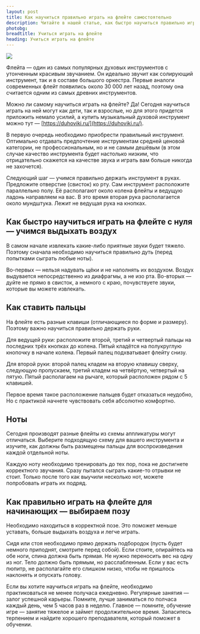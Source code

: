 ```yaml
---
layout: post
title: Как научиться правильно играть на флейте самостоятельно
description: Читайте в нашей статье, как быстро научиться правильно играть на флейте с нуля и можно ли сделать это самостоятельно.
photobg: 
breadtitle: Учиться играть на флейте
heading: Учиться играть на флейте
---
```


![](https://pochitai.club/images/kak-nauchitsya-igrat-na-flejte.png)

Флейта — один из самых популярных духовых инструментов с утонченным красивым звучанием. Он идеально звучит как солирующий инструмент, так и в составе большого оркестра. Первые аналоги современных флейт появились около 30 000 лет назад, поэтому она считается одним из самых древних инструментов.

Можно ли самому научиться играть на флейте? Да! Сегодня научиться играть на ней могут как дети, так и взрослые, но для этого придется приложить немало усилий, а купить музыкальный духовой инструмент можно тут — [https://duhoviki.ru/](https://duhoviki.ru/). 

В первую очередь необходимо приобрести правильный инструмент. Оптимально отдавать предпочтение инструментам средней ценовой категории, не профессиональным, но и не самым дешёвым (в этом случае качество инструмента будет настолько низким, что отрицательно скажется на качестве звука и играть вам больше никогда не захочется).

Следующий шаг — учимся правильно держать инструмент в руках. Предложите отверстие (свисток) ко рту. Сам инструмент расположите параллельно полу. Её располагают около колена флейты и ведущую ладонь направляем на вас. В это время вторая рука располагается около мундштука. Лежит не ведущая рука на кнопках.

## Как быстро научиться играть на флейте с нуля — учимся выдыхать воздух

В самом начале извлекать какие-либо приятные звуки будет тяжело. Поэтому сначала необходимо научиться правильно дуть (перед попытками сыграть любые ноты).

Во-первых — нельзя надувать щёки и не наполнять их воздухом. Воздух выдувается непосредственно из диафрагмы, а не изо рта. Во-вторых — дуйте не прямо в свисток, а немного с краю, почувствуете звуки, которые вы можете извлекать.

## Как ставить пальцы

На флейте есть разные клавиши (отличающиеся по форме и размеру). Поэтому важно научиться правильно держать руки.

Для ведущей руки: расположите второй, третий и четвертый пальцы на последних трёх кнопках до колена. Пятый кладётся на полукруглую кнопочку в начале колена. Первый палец подхватывает флейту снизу.

Для второй руки: второй палец кладем на вторую клавишу сверху, следующую пропускаем, третий кладем на четвёртую, четвертый на пятую. Пятый располагаем на рычаге, который расположен рядом с 5 клавишей.

Первое время такое расположение пальцев будет отказаться неудобно, Но с практикой начнете чувствовать себя абсолютно комфортно.

## Ноты

Сегодня производят разные флейты из схемы аппликатуры могут отличаться. Выберите подходящую схему для вашего инструмента и изучите, как должны быть размещены пальцы для воспроизведения каждой отдельной ноты.

Каждую ноту необходимо тренировать до тех пор, пока не достигнете корректного звучания. Сразу пытался сыграть какие-то отрывки не стоит. Только после того как выучили несколько нот, можете попробовать играть их подряд.

## Как правильно играть на флейте для начинающих — выбираем позу

Необходимо находиться в корректной позе. Это поможет меньше уставать, больше выдыхать воздуха и легче играть.

Сидя или стоя необходимо прямо держать подбородок (пусть будет немного приподнят, смотрите перед собой). Если стоите, опирайтесь на обе ноги, спина должна быть прямая. Не нужно переносить вес на одну из ног. Тело должно быть прямым, но расслабленным. Если у вас есть пюпитр, не располагайте его слишком низко, чтобы не пришлось наклонять и опускать голову.

Если вы хотите научиться играть на флейте, необходимо практиковаться не менее получаса ежедневно. Регулярные занятия — залог успешной карьеры. Помните, лучше заниматься по полчаса каждый день, чем 5 часов раз в неделю. Главное — помните, обучение игре — занятие тяжелое и займет продолжительное время. Запаситесь терпением и найдите хорошего преподавателя, который поможет в обучении.
